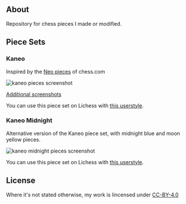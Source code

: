 ## About

Repository for chess pieces I made or modified.

## Piece Sets

### Kaneo

Inspired by the [Neo pieces](https://i.imgur.com/d3RhW7o.png) of chess.com

![kaneo pieces screenshot](https://i.imgur.com/iUcOvyc.png)

[Additional screenshots](https://imgur.com/a/XeJdVy5)

You can use this piece set on Lichess with [this userstyle](https://userstyles.org/styles/180754/lichess-pychess-kaneo-pieces).

### Kaneo Midnight

Alternative version of the Kaneo piece set, with midnight blue and moon yellow pieces.

![kaneo midnight pieces screenshot](https://i.imgur.com/5Q6oM6O.png)

You can use this piece set on Lichess with [this userstyle](https://userstyles.org/styles/181319/lichess-kaneo-midnight-pieces).

## License

Where it's not stated otherwise, my work is lincensed under [CC-BY-4.0](https://choosealicense.com/licenses/cc-by-4.0)
